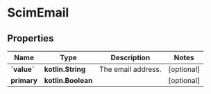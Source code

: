 
# ScimEmail

## Properties
Name | Type | Description | Notes
------------ | ------------- | ------------- | -------------
**&#x60;value&#x60;** | **kotlin.String** | The email address. |  [optional]
**primary** | **kotlin.Boolean** |  |  [optional]



